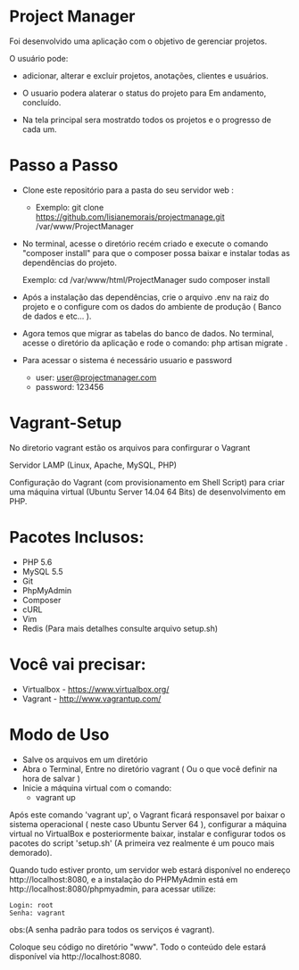 # Project Manager

Foi desenvolvido uma aplicação com o objetivo de gerenciar projetos.

O usuário pode:

 - adicionar, alterar e excluir projetos, anotações, clientes e usuários.

 - O usuario podera alaterar o status do projeto para Em andamento, concluído.

 - Na tela principal sera mostratdo todos os projetos e o progresso de cada um.

# Passo a Passo

- Clone este repositório para a pasta do seu servidor web :
    - Exemplo: git clone https://github.com/lisianemorais/projectmanage.git /var/www/ProjectManager
- No terminal, acesse o diretório recém criado e execute o comando "composer install" para que o composer possa baixar e instalar todas as dependências do projeto.

    Exemplo: cd /var/www/html/ProjectManager sudo composer install

-   Após a instalação das dependências, crie o arquivo .env na raiz do projeto e o configure com os dados do ambiente de produção ( Banco de dados e etc... ).
-   Agora temos que migrar as tabelas do banco de dados. No terminal, acesse o diretório da aplicação e rode o comando: php artisan migrate .

-   Para acessar o sistema é necessário usuario e password
    - user: user@projectmanager.com
    - password: 123456

# Vagrant-Setup

No diretorio vagrant estão os arquivos para confirgurar o Vagrant

Servidor LAMP (Linux, Apache, MySQL, PHP)

Configuração do Vagrant (com provisionamento em Shell Script) para criar uma máquina virtual (Ubuntu Server 14.04 64 Bits) de desenvolvimento em PHP.

# Pacotes Inclusos:

-   PHP 5.6
-   MySQL 5.5
-   Git
-   PhpMyAdmin
-   Composer
-   cURL
-   Vim
-   Redis (Para mais detalhes consulte arquivo setup.sh)

# Você vai precisar:

 -  Virtualbox - https://www.virtualbox.org/
 -  Vagrant - http://www.vagrantup.com/
 
# Modo de Uso

- Salve os arquivos em um diretório
- Abra o Terminal, Entre no diretório vagrant ( Ou o que você definir na hora de salvar )
- Inicie a máquina virtual com o comando:
    - vagrant up

Após este comando 'vagrant up', o Vagrant ficará responsavel por baixar o sistema operacional ( neste caso Ubuntu Server 64 ), configurar a máquina virtual no VirtualBox e posteriormente baixar, instalar e configurar todos os pacotes do script 'setup.sh' (A primeira vez realmente é um pouco mais demorado).

Quando tudo estiver pronto, um servidor web estará disponível no endereço http://localhost:8080, e a instalação do PHPMyAdmin está em http://localhost:8080/phpmyadmin, para acessar utilize:

    Login: root
    Senha: vagrant

obs:(A senha padrão para todos os serviços é vagrant).

Coloque seu código no diretório "www". Todo o conteúdo dele estará disponível via http://localhost:8080. 

